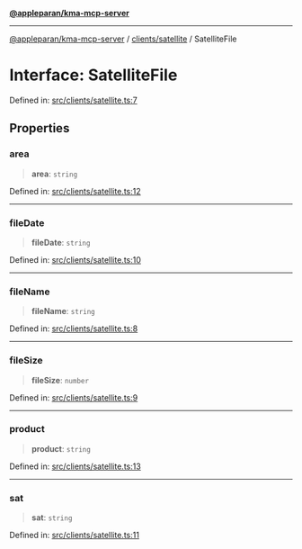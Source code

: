 [**@appleparan/kma-mcp-server**](../../../README.md)

***

[@appleparan/kma-mcp-server](../../../README.md) / [clients/satellite](../README.md) / SatelliteFile

# Interface: SatelliteFile

Defined in: [src/clients/satellite.ts:7](https://github.com/appleparan/kma-mcp/blob/d76825d83b398a574a6e9215caa9b03d62b638c4/typescript/src/clients/satellite.ts#L7)

## Properties

### area

> **area**: `string`

Defined in: [src/clients/satellite.ts:12](https://github.com/appleparan/kma-mcp/blob/d76825d83b398a574a6e9215caa9b03d62b638c4/typescript/src/clients/satellite.ts#L12)

***

### fileDate

> **fileDate**: `string`

Defined in: [src/clients/satellite.ts:10](https://github.com/appleparan/kma-mcp/blob/d76825d83b398a574a6e9215caa9b03d62b638c4/typescript/src/clients/satellite.ts#L10)

***

### fileName

> **fileName**: `string`

Defined in: [src/clients/satellite.ts:8](https://github.com/appleparan/kma-mcp/blob/d76825d83b398a574a6e9215caa9b03d62b638c4/typescript/src/clients/satellite.ts#L8)

***

### fileSize

> **fileSize**: `number`

Defined in: [src/clients/satellite.ts:9](https://github.com/appleparan/kma-mcp/blob/d76825d83b398a574a6e9215caa9b03d62b638c4/typescript/src/clients/satellite.ts#L9)

***

### product

> **product**: `string`

Defined in: [src/clients/satellite.ts:13](https://github.com/appleparan/kma-mcp/blob/d76825d83b398a574a6e9215caa9b03d62b638c4/typescript/src/clients/satellite.ts#L13)

***

### sat

> **sat**: `string`

Defined in: [src/clients/satellite.ts:11](https://github.com/appleparan/kma-mcp/blob/d76825d83b398a574a6e9215caa9b03d62b638c4/typescript/src/clients/satellite.ts#L11)
